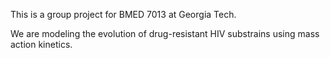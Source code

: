 This is a group project for BMED 7013 at Georgia Tech.

We are modeling the evolution of drug-resistant HIV substrains using mass
action kinetics.
